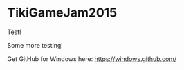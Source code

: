 # TikiGameJam2015

Test!

Some more testing!

Get GitHub for Windows here: https://windows.github.com/
